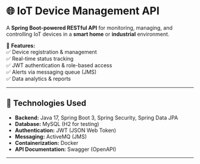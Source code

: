 # 🌐 IoT Device Management API

A **Spring Boot-powered RESTful API** for monitoring, managing, and controlling IoT devices in a **smart home** or **industrial** environment. 

🔹 **Features:**  
✅ Device registration & management  
✅ Real-time status tracking  
✅ JWT authentication & role-based access  
✅ Alerts via messaging queue (JMS)  
✅ Data analytics & reports  

---

## 📌 **Technologies Used**
- **Backend:** Java 17, Spring Boot 3, Spring Security, Spring Data JPA  
- **Database:** MySQL (H2 for testing)  
- **Authentication:** JWT (JSON Web Token)  
- **Messaging:** ActiveMQ (JMS)  
- **Containerization:** Docker  
- **API Documentation:** Swagger (OpenAPI)  

---

